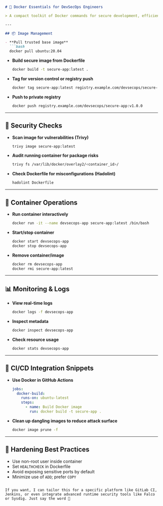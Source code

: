 ```markdown
# 🐳 Docker Essentials for DevSecOps Engineers

> A compact toolkit of Docker commands for secure development, efficient operations, and smooth pipeline integration.

---

## 📦 Image Management

- **Pull trusted base image**
  ```bash
  docker pull ubuntu:20.04
  ```
- **Build secure image from Dockerfile**
  ```bash
  docker build -t secure-app:latest .
  ```
- **Tag for version control or registry push**
  ```bash
  docker tag secure-app:latest registry.example.com/devsecops/secure-app:v1.0.0
  ```
- **Push to private registry**
  ```bash
  docker push registry.example.com/devsecops/secure-app:v1.0.0
  ```

---

## 🔐 Security Checks

- **Scan image for vulnerabilities (Trivy)**
  ```bash
  trivy image secure-app:latest
  ```
- **Audit running container for package risks**
  ```bash
  trivy fs /var/lib/docker/overlay2/<container_id>/
  ```
- **Check Dockerfile for misconfigurations (Hadolint)**
  ```bash
  hadolint Dockerfile
  ```

---

## 📁 Container Operations

- **Run container interactively**
  ```bash
  docker run -it --name devsecops-app secure-app:latest /bin/bash
  ```
- **Start/stop container**
  ```bash
  docker start devsecops-app
  docker stop devsecops-app
  ```
- **Remove container/image**
  ```bash
  docker rm devsecops-app
  docker rmi secure-app:latest
  ```

---

## 📊 Monitoring & Logs

- **View real-time logs**
  ```bash
  docker logs -f devsecops-app
  ```
- **Inspect metadata**
  ```bash
  docker inspect devsecops-app
  ```
- **Check resource usage**
  ```bash
  docker stats devsecops-app
  ```

---

## 🔄 CI/CD Integration Snippets

- **Use Docker in GitHub Actions**
  ```yaml
  jobs:
    docker-build:
      runs-on: ubuntu-latest
      steps:
        - name: Build Docker image
          run: docker build -t secure-app .
  ```

- **Clean up dangling images to reduce attack surface**
  ```bash
  docker image prune -f
  ```

---

## 🧼 Hardening Best Practices

- Use non-root user inside container
- Set `HEALTHCHECK` in Dockerfile
- Avoid exposing sensitive ports by default
- Minimize use of `ADD`; prefer `COPY`
```

If you want, I can tailor this for a specific platform like GitLab CI, Jenkins, or even integrate advanced runtime security tools like Falco or Sysdig. Just say the word 🚀
